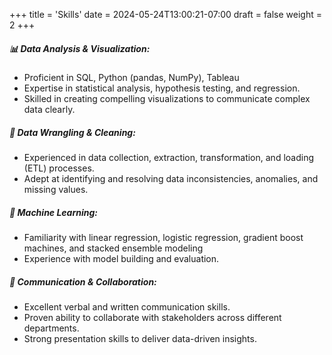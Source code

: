 +++
title = 'Skills'
date = 2024-05-24T13:00:21-07:00
draft = false
weight = 2 
+++

##### 📊 **Data Analysis & Visualization:**
* Proficient in SQL, Python (pandas, NumPy), Tableau
* Expertise in statistical analysis, hypothesis testing, and regression.
* Skilled in creating compelling visualizations to communicate complex data clearly.

##### 🧹 **Data Wrangling & Cleaning:**
* Experienced in data collection, extraction, transformation, and loading (ETL) processes.
* Adept at identifying and resolving data inconsistencies, anomalies, and missing values.

##### 🧠 **Machine Learning:**
* Familiarity with linear regression, logistic regression, gradient boost machines, and stacked ensemble modeling 
* Experience with model building and evaluation. 

##### 📣 **Communication & Collaboration:**
* Excellent verbal and written communication skills.
* Proven ability to collaborate with stakeholders across different departments.
* Strong presentation skills to deliver data-driven insights. 
